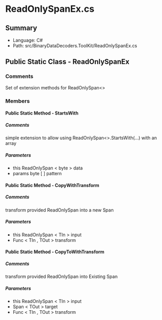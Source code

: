 ﻿# ReadOnlySpanEx.cs

## Summary

* Language: C#
* Path: src/BinaryDataDecoders.ToolKit/ReadOnlySpanEx.cs

## Public Static Class - ReadOnlySpanEx

### Comments

 <summary>
 Set of extension methods for ReadOnlySpan&lt;&gt;
 </summary>

### Members

#### Public Static Method - StartsWith

##### Comments

 <summary>
 simple extension to allow using ReadOnlySpan&lt;&gt;.StartsWith(...) with an array
 </summary>
 <paramname="data"></param>
 <paramname="pattern"></param>
 <returns></returns>

#####  Parameters

 - this ReadOnlySpan < byte > data 
 - params byte [  ] pattern 

#### Public Static Method - CopyWithTransform

##### Comments

 <summary>
  transform provided ReadOnlySpan<typeparamrefname="TIn"/> into a new Span<typeparamrefname="TOut"/>
 </summary>
 <typeparamname="TIn"></typeparam>
 <typeparamname="TOut"></typeparam>
 <paramname="input"></param>
 <paramname="transform"></param>
 <returns></returns>

#####  Parameters

 - this ReadOnlySpan < TIn > input 
 - Func < TIn , TOut > transform 

#### Public Static Method - CopyToWithTransform

##### Comments

 <summary>
 transform provided ReadOnlySpan<typeparamrefname="TIn"/> into Existing Span<typeparamrefname="TOut"/>
 </summary>
 <typeparamname="TIn"></typeparam>
 <typeparamname="TOut"></typeparam>
 <paramname="input"></param>
 <paramname="target"></param>
 <paramname="transform"></param>

#####  Parameters

 - this ReadOnlySpan < TIn > input 
 - Span < TOut > target 
 - Func < TIn , TOut > transform 

